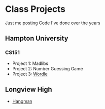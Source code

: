 # Class Projects

Just me posting Code I've done over the years

## Hampton University

### CS151

  * Project 1: Madlibs
  * Project 2: Number Guessing Game
  * Project 3: [Wordle](https://github.com/Ahopson/School-projects/blob/main/HopsonAniya_P3.java)

## Longview High

  * [Hangman](https://github.com/Ahopson/School-projects/blob/main/hangman.py)
